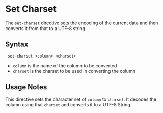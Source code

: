 # Set Charset

The `set-charset` directive sets the encoding of the current data and then converts it
from that to a UTF-8 string.

## Syntax

```
 set-charset <column> <charset>
```

* `column` is the name of the column to be converted
* `charset` is the charset to be used in converting the column

## Usage Notes

This directive sets the character set of `column` to `charset`. It decodes the column
using that `charset` and converts it to a UTF-8 String.
